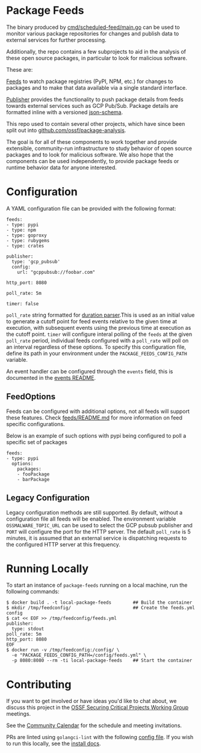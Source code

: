 # Package Feeds

The binary produced by [cmd/scheduled-feed/main.go](cmd/scheduled-feed/main.go) can be used to monitor various
package repositories for changes and publish data to external services for further processing.

Additionally, the repo contains a few subprojects to aid in the analysis of these open source packages, in particular to look for malicious software.

These are:

[Feeds](./pkg/feeds/) to watch package registries (PyPI, NPM, etc.) for changes to packages
and to make that data available via a single standard interface.

[Publisher](./pkg/publisher/) provides the functionality to push package details from feeds towards
external services such as GCP Pub/Sub. Package details are formatted inline with a versioned
[json-schema](./package.schema.json).

This repo used to contain several other projects, which have since been split out into
[github.com/ossf/package-analysis](https://github.com/ossf/package-analysis).

The goal is for all of these components to work together and provide extensible, community-run
infrastructure to study behavior of open source packages and to look for malicious software.
We also hope that the components can be used independently, to provide package feeds or runtime
behavior data for anyone interested.

# Configuration

A YAML configuration file can be provided with the following format:

```
feeds:
- type: pypi
- type: npm
- type: goproxy
- type: rubygems
- type: crates

publisher:
  type: 'gcp_pubsub'
  config:
    url: "gcppubsub://foobar.com"

http_port: 8080

poll_rate: 5m

timer: false
```

`poll_rate` string formatted for [duration parser](https://golang.org/pkg/time/#ParseDuration).This is used as an initial value to generate a cutoff point for feed events relative to the given time at execution, with subsequent events using the previous time at execution as the cutoff point.
`timer` will configure interal polling of the `feeds` at the given `poll_rate` period, individual feeds configured with a `poll_rate` will poll on an interval regardless of these options. To specify this configuration file, define its path in your environment under the `PACKAGE_FEEDS_CONFIG_PATH` variable.

An event handler can be configured through the `events` field, this is documented in the [events README](./pkg/events/README.md).

## FeedOptions

Feeds can be configured with additional options, not all feeds will support these features. Check [feeds/README.md](./pkg/feeds/README.md) for more information on feed specific configurations.

Below is an example of such options with pypi being configured to poll a specific set of packages

```
feeds:
- type: pypi
  options:
    packages:
    - fooPackage
    - barPackage
```

## Legacy Configuration

Legacy configuration methods are still supported. By default, without a configuration file all feeds will be enabled. The environment variable `OSSMALWARE_TOPIC_URL` can be used to select the GCP pubsub publisher and `PORT` will configure the port for the HTTP server.
The default `poll_rate` is 5 minutes, it is assumed that an external service is dispatching requests to the configured HTTP server at this frequency.

# Running Locally

To start an instance of `package-feeds` running on a local machine, run the
following commands:

```shell
$ docker build . -t local-package-feeds        ## Build the container
$ mkdir /tmp/feedconfig/                       ## Create the feeds.yml config
$ cat << EOF >> /tmp/feedconfig/feeds.yml
publisher:
  type: stdout
poll_rate: 5m
http_port: 8080
EOF
$ docker run -v /tmp/feedconfig:/config/ \
  -e "PACKAGE_FEEDS_CONFIG_PATH=/config/feeds.yml" \
  -p 8080:8080 --rm -ti local-package-feeds    ## Start the container
```

# Contributing

If you want to get involved or have ideas you'd like to chat about, we discuss this project in the [OSSF Securing Critical Projects Working Group](https://github.com/ossf/wg-securing-critical-projects) meetings.

See the [Community Calendar](https://calendar.google.com/calendar?cid=czYzdm9lZmhwNWk5cGZsdGI1cTY3bmdwZXNAZ3JvdXAuY2FsZW5kYXIuZ29vZ2xlLmNvbQ) for the schedule and meeting invitations.

PRs are linted using `golangci-lint` with the following [config file](./.golangci.yml). If you wish to run this locally, see the [install docs](https://golangci-lint.run/usage/install/#local-installation).
